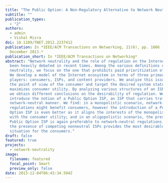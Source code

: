 ```yaml
---
title: "The Public Option: A Non-Regulatory Alternative to Network Neutrality"
subtitle: ""
publication_types:
  - "2"
authors:
  - admin
  - Vishal Misra
doi: 10.1109/TNET.2012.2237412
publication: In *IEEE/ACM Transactions on Networking, 21(6), pp. 1866 - 1879,
  December 2013.*
publication_short: In *IEEE/ACM Transactions on Networking*
abstract: "Network neutrality and the role of regulation on the Internet have
  been heavily debated in recent times. Among the various definitions of network
  neutrality, we focus on the one that prohibits paid prioritization of content.
  We develop a model of the Internet ecosystem in terms of three primary
  players: consumers, ISPs, and content providers. We analyze this issue from
  the point of view of the consumer and target the desired system state that
  maximizes consumer utility. By analyzing various structures of an ISP market,
  we obtain different conclusions on the desirability of regulation. We also
  introduce the notion of a Public Option ISP, an ISP that carries traffic in a
  network-neutral manner. We find: in a monopolistic scenario, network-neutral
  regulations might benefit consumers, however the introduction of a Public
  Option ISP is even better as it aligns the interests of the monopolistic ISP
  with the consumer utility; and in an oligopolistic scenario, the presence of a
  Public Option ISP is again preferable to network-neutral regulations, although
  the presence of competing nonneutral ISPs provides the most desirable
  situation for the consumers."
draft: false
featured: true
projects:
  - network-neutrality
image:
  filename: featured
  focal_point: Smart
  preview_only: false
date: 2013-12-04T06:43:34.594Z
---
```

